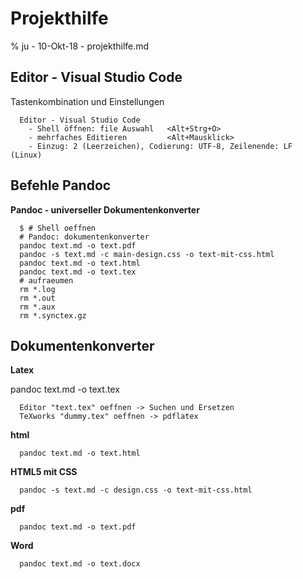 # Projekthilfe

% ju - 10-Okt-18 - projekthilfe.md


## Editor - Visual Studio Code

Tastenkombination und Einstellungen

~~~
  Editor - Visual Studio Code
    - Shell öffnen: file Auswahl   <Alt+Strg+O>
    - mehrfaches Editieren         <Alt+Mausklick>
    - Einzug: 2 (Leerzeichen), Codierung: UTF-8, Zeilenende: LF (Linux)
~~~


## Befehle Pandoc

**Pandoc - universeller Dokumentenkonverter**

~~~
  $ # Shell oeffnen
  # Pandoc: dokumentenkonverter
  pandoc text.md -o text.pdf
  pandoc -s text.md -c main-design.css -o text-mit-css.html
  pandoc text.md -o text.html
  pandoc text.md -o text.tex
  # aufraeumen
  rm *.log
  rm *.out
  rm *.aux
  rm *.synctex.gz
~~~

## Dokumentenkonverter

**Latex**

pandoc text.md -o text.tex

~~~
  Editor "text.tex" oeffnen -> Suchen und Ersetzen
  TeXworks "dummy.tex" oeffnen -> pdflatex
~~~

**html**

~~~
  pandoc text.md -o text.html
~~~

**HTML5 mit CSS**

~~~
  pandoc -s text.md -c design.css -o text-mit-css.html
~~~

**pdf**

~~~
  pandoc text.md -o text.pdf
~~~

**Word**

~~~
  pandoc text.md -o text.docx
~~~
